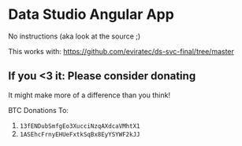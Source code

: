# Data Studio Angular App

No instructions (aka look at the source ;)

This works with:
https://github.com/eviratec/ds-svc-final/tree/master

## If you <3 it: Please consider donating

It might make more of a difference than you think!

BTC Donations To:
1. `13fENDubSmfgEo3XucciNzqAXdcaVMhtX1`
2. `1ASEhcFrnyEHUeFxtkSqBx8EyYSYWF2kJJ`
